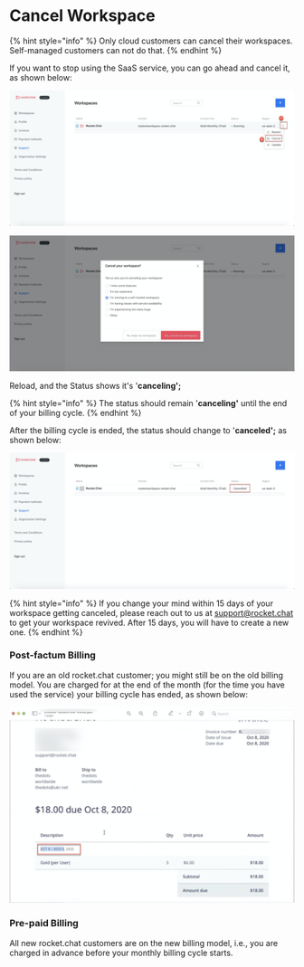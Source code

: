 # Cancel Workspace

{% hint style="info" %}
Only cloud customers can cancel their workspaces. Self-managed customers can not do that.
{% endhint %}

If you want to stop using the SaaS service, you can go ahead and cancel it, as shown below:

 

![](../../../../.gitbook/assets/image%20%28201%29.png)

![](../../../../.gitbook/assets/image%20%28204%29.png)

Reload, and the Status shows it's '**canceling';**

{% hint style="info" %}
The status should remain '**canceling'** until the end of your billing cycle. 
{% endhint %}

After the billing cycle is ended, the status should change to '**canceled';** as shown below:

![](../../../../.gitbook/assets/image%20%28202%29.png)

{% hint style="info" %}
If you change your mind within 15 days of your workspace getting canceled, please reach out to us at [support@rocket.chat](mailto:support@rocket.chat) to get your workspace revived. After 15 days, you will have to create a new one. 
{% endhint %}

### Post-factum Billing

If you are an old rocket.chat customer; you might still be on the old billing model. You are charged for at the end of the month \(for the time you have used the service\) your billing cycle has ended,  as shown below:

![](../../../../.gitbook/assets/image%20%28308%29.png)

### Pre-paid Billing

All new rocket.chat customers are on the new billing model, i.e., you are charged in advance before your monthly billing cycle starts. 

